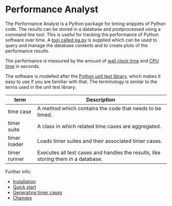 # Performance Analyst
The Performance Analyst is a Python package for timing snippets of Python
code. The results can be stored in a database and postprocessed using a
command line tool. This is useful for tracking the performance of Python
software over time. A [tool called pa.py](documentation/pa.md) is supplied
which can be used to query and manage the database contents and to create
plots of the performance results.

The performance is measured by the amount of
[wall clock time](http://en.wikipedia.org/wiki/Wall_clock_time) and
[CPU time](http://en.wikipedia.org/wiki/CPU_time>) in seconds.

The software is modelled after the
[Python unit test library](http://docs.python.org/library/unittest.html#module-unittest),
which makes it easy to use if you are familiar with that. The terminology
is similar to the terms used in the unit test library:

term         | Description
------------ | -----------------------------------------------------------------
time case    | A method which contains the code that needs to be timed.
timer suite  | A class in which related time cases are aggregated.
timer loader | Loads timer suites and their associated timer cases.
timer runner | Executes all test cases and handles the results, like storing them in a database.


Further info:
- [Installation](INSTALL.md)
- [Quick start](documentation/quick_start.md)
- [Generating timer cases](documentation/generating_timer_cases.md)
- [Changes](CHANGES.md)
